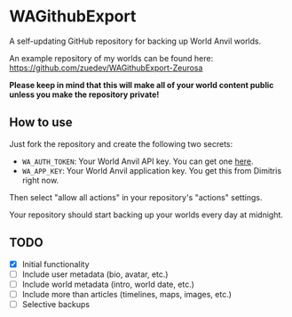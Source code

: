 # WAGithubExport

A self-updating GitHub repository for backing up World Anvil worlds.

An example repository of my worlds can be found here: https://github.com/zuedev/WAGithubExport-Zeurosa

**Please keep in mind that this will make all of your world content public unless you make the repository private!**

## How to use

Just fork the repository and create the following two secrets:

- `WA_AUTH_TOKEN`: Your World Anvil API key. You can get one [here](https://www.worldanvil.com/api/auth/key).
- `WA_APP_KEY`: Your World Anvil application key. You get this from Dimitris right now.

Then select "allow all actions" in your repository's "actions" settings.

Your repository should start backing up your worlds every day at midnight.

## TODO

- [x] Initial functionality
- [ ] Include user metadata (bio, avatar, etc.)
- [ ] Include world metadata (intro, world date, etc.)
- [ ] Include more than articles (timelines, maps, images, etc.)
- [ ] Selective backups
